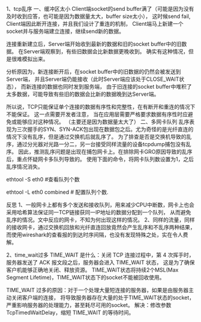1、tcp乱序
一、缓冲区太小
Client端socket的send buffer满了（可能是因为没有及时收到应答，也可能是因为数据量太大，buffer size太小）， 
这时候send fail, Client端因此断开连接，并且我们设计了重连的机制，
 Client端马上新建一个socket并与服务端建立连接，继续send新的数据。

连接重新建立后，Server端开始收到最新的数据和旧的socket buffer中的旧数据。 
在Server端观察到，有些旧数据会比新数据更晚收到。 确实有这种情况，但是很难模拟出来。

分析原因为，新连接断开后，在socket buffer中的旧数据的仍然会被发送到Server端， 
并且Server端仍能接收（此时Server端应该处于CLOSE_WAIT状态）， 而新连接的数据也同时发到服务端， 
由于旧连接的socket buffer中堆积了太多数据，可能导致有些旧的数据会比新的数据晚到达Server端。

所以说，TCP只能保证单个连接的数据有序性和完整性，在有断开和重连的情况下不能保证。 
这一点需要开发者注意， 当在应用层需要严格要求数据有序性时应避免或能够应对这种情况。
（主要还是因为数据量太大了）
二、多网卡队列
乱序表现为三次握手的SYN、SYN-ACK包出现在数据包之后。尤为奇怪的是光纤直连的情况下没有乱序，但是通过交换机后就乱序了。
为了排查是否是交换机导致的乱序，通过分光器对光路一分二，另一台接受同样流量的设备tcpdump捕包没有乱序。 
因此，推测乱序问题是出现在捕包网卡上。在排除网卡GRO原因导致的乱序后，重点怀疑网卡多队列导致的。
使用下面的命令，将网卡队列数设置为1，之后乱序情况消失。

ethtool -S eth0 #查看队列个数

ethtool -L eth0 combined # 配置队列个数.

反思
1、一般网卡上都有多个发送和接收队列，用来减少CPU中断数，网卡上也会采用哈希算法保证同一TCP链接获同一IP地址的数据分配到一个队列，
   从而避免乱序的情况。文中反应的网卡，不知为何出现这样的情况。 
2、同样的流量，同样的接收网卡，通过交换机回放和光纤直连回放竟然会产生乱序和不乱序两种结果，
   而使用wireshark的查看报的到达时序间隔，也没有发现特殊之处，实在令人费解。



2、time_wait过多
TIME_WAIT 是什么：关闭 TCP 连接过程中，第 4 次挥手时，
    服务器发送了 ACK 报文段之后，服务器会进入 TIME_WAIT 状态，
    这是为了确保客户机能够正确地关闭、释放资源。
    TIME_WAIT状态将持续2个MSL(Max Segment Lifetime)，TIME_WAIT状态下的socket不能被回收使用。
    
TIME_WAIT 过多的原因：对于一个处理大量短连接的服务器，如果是由服务器主动关闭客户端的连接，
   将导致服务器存在大量的处于TIME_WAIT状态的socket，严重影响服务器的处理能力，甚至耗尽可用的socket。
解决：修改参数TcpTimedWaitDelay，缩短 TIME_WAIT 的等待时间。